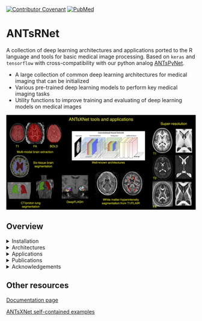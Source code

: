 <!--
[![Build Status](https://travis-ci.org/ANTsX/ANTsRNet.png?branch=master)](https://travis-ci.org/ANTsX/ANTsRNet)
[![Codecov test coverage](https://codecov.io/gh/muschellij2/ANTsRNet/branch/master/graph/badge.svg)](https://codecov.io/gh/muschellij2/ANTsRNet?branch=master)
-->

 <!-- badges: start -->
[![Contributor Covenant](https://img.shields.io/badge/Contributor%20Covenant-v2.0%20adopted-ff69b4.svg)](code_of_conduct.md)
[![PubMed](https://img.shields.io/badge/ANTsX_paper-Open_Access-8DABFF?logo=pubmed)](https://pubmed.ncbi.nlm.nih.gov/33907199/)

<!-- badges: end -->

# ANTsRNet

A collection of deep learning architectures and applications ported to the R language and tools for basic medical image processing. Based on `keras` and `tensorflow` with cross-compatibility with our python analog [ANTsPyNet](https://github.com/ntustison/ANTsPyNet/).

- A large collection of common deep learning architectures for medical imaging that can be initialized
- Various pre-trained deep learning models to perform key medical imaging tasks
- Utility functions to improve training and evaluating of deep learning models on medical images

<p align="middle">
  <img src="docs/figures/coreANTsXNetTools.png" width="600" />
</p>

## Overview

<details>
<summary>Installation</summary>
 
### Prerequisites

You will need R (>=3.2) and C/C++ development tools including [CMake](https://cmake.org/download/) (>= 3.16.3).

### Installation steps

First, install keras in R

```R
> install.packages(keras)
> keras::install_keras()
```

Then from the command line:

```bash
git clone https://github.com/stnava/ITKR.git
git clone https://github.com/ANTsX/ANTsRCore.git
git clone https://github.com/ANTsX/ANTsR.git
R CMD INSTALL ITKR 
R CMD INSTALL ANTsRCore
R CMD INSTALL ANTsR
R CMD INSTALL ANTsRNet

```
</details>

<details>
<summary>Architectures</summary>

### Image voxelwise segmentation/regression

* [U-Net (2-D, 3-D)](https://arxiv.org/abs/1505.04597)
* [U-Net + ResNet (2-D, 3-D)](https://arxiv.org/abs/1608.04117)
* [Dense U-Net (2-D, 3-D)](https://arxiv.org/pdf/1709.07330.pdf)

### Image classification/regression

* [AlexNet (2-D, 3-D)](http://papers.nips.cc/paper/4824-imagenet-classification-with-deep-convolutional-neural-networks.pdf)
* [VGG (2-D, 3-D)](https://arxiv.org/abs/1409.1556)
* [ResNet (2-D, 3-D)](https://arxiv.org/abs/1512.03385)
* [ResNeXt (2-D, 3-D)](https://arxiv.org/abs/1611.05431)
* [WideResNet (2-D, 3-D)](http://arxiv.org/abs/1605.07146)
* [DenseNet (2-D, 3-D)](https://arxiv.org/abs/1608.06993)

### Object detection

### Image super-resolution

* [Super-resolution convolutional neural network (SRCNN) (2-D, 3-D)](https://arxiv.org/abs/1501.00092)
* [Expanded super-resolution (ESRCNN) (2-D, 3-D)](https://arxiv.org/abs/1501.00092)
* [Denoising auto encoder super-resolution (DSRCNN) (2-D, 3-D)]()
* [Deep denoise super-resolution (DDSRCNN) (2-D, 3-D)](https://arxiv.org/abs/1606.08921)
* [ResNet super-resolution (SRResNet) (2-D, 3-D)](https://arxiv.org/abs/1609.04802)
* [Deep back-projection network (DBPN) (2-D, 3-D)](https://arxiv.org/abs/1803.02735)
* [Super resolution GAN](https://arxiv.org/abs/1609.04802)

### Registration and transforms

* [Spatial transformer network (STN) (2-D, 3-D)](https://arxiv.org/abs/1506.02025)

### Generative adverserial networks

* [Generative adverserial network (GAN)](https://arxiv.org/abs/1406.2661)
* [Deep Convolutional GAN](https://arxiv.org/abs/1511.06434)
* [Wasserstein GAN](https://arxiv.org/abs/1701.07875)
* [Improved Wasserstein GAN](https://arxiv.org/abs/1704.00028)
* [Cycle GAN](https://arxiv.org/abs/1703.10593)
* [Super resolution GAN](https://arxiv.org/abs/1609.04802)

### Clustering

* [Deep embedded clustering (DEC)](https://arxiv.org/abs/1511.06335)
* [Deep convolutional embedded clustering (DCEC)](https://xifengguo.github.io/papers/ICONIP17-DCEC.pdf)

</details>

<details>
<summary>Applications</summary>

* [Brain applications](https://gist.github.com/ntustison/12a656a5fc2f6f9c4494c88dc09c5621#brain-applications)

    * [Multi-modal brain extraction](https://gist.github.com/ntustison/12a656a5fc2f6f9c4494c88dc09c5621#brain-extraction)
    * [Deep Atropos (Six-tissue brain segmentation)](https://gist.github.com/ntustison/12a656a5fc2f6f9c4494c88dc09c5621#deep-atropos)
    * [Cortical thickness](https://gist.github.com/ntustison/12a656a5fc2f6f9c4494c88dc09c5621#cortical-thickness)
    * [Desikan-Killiany-Tourville parcellation](https://gist.github.com/ntustison/12a656a5fc2f6f9c4494c88dc09c5621#desikan-killiany-tourville-parcellation)
    * [Harvard-Oxford Atlas subcortical parcellation](https://gist.github.com/ntustison/12a656a5fc2f6f9c4494c88dc09c5621#harvard-oxford-atlas-subcortical-parcellation)
    * [DeepFLASH (medial temporal lobe parcellation)](https://gist.github.com/ntustison/12a656a5fc2f6f9c4494c88dc09c5621#deepflash-medial-temporal-lobe-parcellation)
    * [Hippmapp3r (hippocampal segmentation)](https://gist.github.com/ntustison/12a656a5fc2f6f9c4494c88dc09c5621#hippmapp3r)
    * [Brain AGE](https://gist.github.com/ntustison/12a656a5fc2f6f9c4494c88dc09c5621#brain-age)
    * [Claustrum segmentation](https://gist.github.com/ntustison/12a656a5fc2f6f9c4494c88dc09c5621#claustrum-segmentation)
    * [Hypothalamus segmentation](https://gist.github.com/ntustison/12a656a5fc2f6f9c4494c88dc09c5621#hypothalamus-segmentation)
    * [Cerebellum morphology](https://gist.github.com/ntustison/12a656a5fc2f6f9c4494c88dc09c5621#cerebellum-morphology)
    * White matter hyperintensities segmentation 
        * [SYSU](https://gist.github.com/ntustison/12a656a5fc2f6f9c4494c88dc09c5621#white-matter-hyperintensities-segmentation-sysu)
        * [Hypermapp3r](https://gist.github.com/ntustison/12a656a5fc2f6f9c4494c88dc09c5621#white-matter-hyperintensities-segmentation-hypermapp3r)
        * [SHIVA](https://gist.github.com/ntustison/12a656a5fc2f6f9c4494c88dc09c5621#white-matter-hyperintensities-segmentation-shiva)
        * [ANTsXNet](https://gist.github.com/ntustison/12a656a5fc2f6f9c4494c88dc09c5621#white-matter-hyperintensities-segmentation-antsxnet)
    * [Perivascular spaces segmentation (SHIVA)](https://gist.github.com/ntustison/12a656a5fc2f6f9c4494c88dc09c5621#perivascular-spaces-segmentation-shiva)
    * [Brain tumor segmentation](https://gist.github.com/ntustison/12a656a5fc2f6f9c4494c88dc09c5621#brain-tumor-segmentation)
    * [MRA-TOF vessel segmentation](https://gist.github.com/ntustison/12a656a5fc2f6f9c4494c88dc09c5621#mra-tof-vessel-segmentation)
    * [Lesion segmentation (WIP)](https://gist.github.com/ntustison/12a656a5fc2f6f9c4494c88dc09c5621#lesion-segmentation-wip)
    * [Whole head inpainting](https://gist.github.com/ntustison/12a656a5fc2f6f9c4494c88dc09c5621#whole-head-inpainting)

* [Lung applications](https://gist.github.com/ntustison/12a656a5fc2f6f9c4494c88dc09c5621#lung-applications)

    * [Lung extraction](https://gist.github.com/ntustison/12a656a5fc2f6f9c4494c88dc09c5621#lung-extraction) 
    * [Functional lung segmentation](https://gist.github.com/ntustison/12a656a5fc2f6f9c4494c88dc09c5621#functional-lung-segmentation)
    * [Pulmonary artery segmentation](https://gist.github.com/ntustison/12a656a5fc2f6f9c4494c88dc09c5621#pulmonary-artery-segmentation)
    * [Pulmonary airway segmentation](https://gist.github.com/ntustison/12a656a5fc2f6f9c4494c88dc09c5621#pulmonary-airway-segmentation)
    * [CheXNet](https://gist.github.com/ntustison/12a656a5fc2f6f9c4494c88dc09c5621#chexnet)

* [Mouse applications](https://gist.github.com/ntustison/12a656a5fc2f6f9c4494c88dc09c5621#mouse-applications)
    * [Mouse brain extraction](https://gist.github.com/ntustison/12a656a5fc2f6f9c4494c88dc09c5621#mouse-brain-extraction)
    * [Mouse brain parcellation](https://gist.github.com/ntustison/12a656a5fc2f6f9c4494c88dc09c5621#mouse-brain-parcellation)
    * [Mouse cortical thickness](https://gist.github.com/ntustison/12a656a5fc2f6f9c4494c88dc09c5621#mouse-cortical-thickness)

* [General applications](https://gist.github.com/ntustison/12a656a5fc2f6f9c4494c88dc09c5621#general-applications)

    * [MRI super resolution](https://gist.github.com/ntustison/12a656a5fc2f6f9c4494c88dc09c5621#mri-super-resolution)
    * [No reference image quality assesment using TID](https://gist.github.com/ntustison/12a656a5fc2f6f9c4494c88dc09c5621#no-reference-image-quality-assesment-using-tid)
    * [Full reference image quality assessment](https://gist.github.com/ntustison/12a656a5fc2f6f9c4494c88dc09c5621#full-reference-image-quality-assessment)

* [Data augmentation](https://gist.github.com/ntustison/12a656a5fc2f6f9c4494c88dc09c5621#data-augmentation)

    * [Noise](https://gist.github.com/ntustison/12a656a5fc2f6f9c4494c88dc09c5621#noise)
    * [Histogram intensity warping](https://gist.github.com/ntustison/12a656a5fc2f6f9c4494c88dc09c5621#histogram-intensity-warping)
    * [Simulate bias field](https://gist.github.com/ntustison/12a656a5fc2f6f9c4494c88dc09c5621#simulate-bias-field)
    * [Random spatial transformations](https://gist.github.com/ntustison/12a656a5fc2f6f9c4494c88dc09c5621#random-spatial-transformations)
    * [Combined](https://gist.github.com/ntustison/12a656a5fc2f6f9c4494c88dc09c5621#combined)

</details>

<details>
<summary>Publications</summary>

* Nicholas J. Tustison, Min Chen, Fae N. Kronman, Jeffrey T. Duda, Clare Gamlin, Mia G. Tustison, Michael Kunst, Rachel Dalley, Staci Sorenson, Quanxi Wang, Lydia Ng, Yongsoo Kim, and James C. Gee.  The ANTsX Ecosystem for Mapping the Mouse Brain. [(biorxiv)](https://www.biorxiv.org/content/10.1101/2024.05.01.592056v1)

* Nicholas J. Tustison, Michael A. Yassa, Batool Rizvi, Philip A. Cook, Andrew J. Holbrook, Mithra Sathishkumar, Mia G. Tustison, James C. Gee, James R. Stone, and Brian B. Avants. ANTsX neuroimaging-derived structural phenotypes of UK Biobank. _Scientific Reports_, 14(1):8848, Apr 2024. [(pubmed)](https://pubmed.ncbi.nlm.nih.gov/38632390/)

* Nicholas J. Tustison,  Talissa A. Altes, Kun Qing, Mu He, G. Wilson Miller, Brian B. Avants, Yun M. Shim, James C. Gee, John P. Mugler III, and Jaime F. Mata.  Image- versus histogram-based considerations in semantic segmentation of pulmonary hyperpolarized gas images. _Magnetic Resonance in Medicine_, 86(5):2822-2836, Nov 2021. [(pubmed)](https://pubmed.ncbi.nlm.nih.gov/34227163/)

* Andrew T. Grainger, Arun Krishnaraj, Michael H. Quinones, Nicholas J. Tustison, Samantha Epstein, Daniela Fuller, Aakash Jha, Kevin L. Allman, Weibin Shi. Deep Learning-based Quantification of Abdominal Subcutaneous and Visceral Fat Volume on CT Images, _Academic Radiology_, 28(11):1481-1487, Nov 2021.  [(pubmed)](https://pubmed.ncbi.nlm.nih.gov/32771313/) 

* Nicholas J. Tustison, Philip A. Cook, Andrew J. Holbrook, Hans J. Johnson, John Muschelli, Gabriel A. Devenyi, Jeffrey T. Duda, Sandhitsu R. Das, Nicholas C. Cullen, Daniel L. Gillen, Michael A. Yassa, James R. Stone, James C. Gee, and Brian B. Avants for the Alzheimer’s Disease Neuroimaging Initiative.  The ANTsX ecosystem for quantitative biological and medical imaging. _Scientific Reports_.  11(1):9068, Apr 2021. [(pubmed)](https://pubmed.ncbi.nlm.nih.gov/33907199/)

* Nicholas J. Tustison, Brian B. Avants, and James C. Gee. Learning image-based spatial transformations via convolutional neural networks: a review,  _Magnetic Resonance Imaging_, 64:142-153, Dec 2019.  [(pubmed)](https://www.ncbi.nlm.nih.gov/pubmed/31200026)

* Nicholas J. Tustison, Brian B. Avants, Zixuan Lin, Xue Feng, Nicholas Cullen, Jaime F. Mata, Lucia Flors, James C. Gee, Talissa A. Altes, John P. Mugler III, and Kun Qing.  Convolutional Neural Networks with Template-Based Data Augmentation for Functional Lung Image Quantification, _Academic Radiology_, 26(3):412-423, Mar 2019. [(pubmed)](https://www.ncbi.nlm.nih.gov/pubmed/30195415)

* Andrew T. Grainger, Nicholas J. Tustison, Kun Qing, Rene Roy, Stuart S. Berr, and Weibin Shi.  Deep learning-based quantification of abdominal fat on magnetic resonance images. _PLoS One_, 13(9):e0204071, Sep 2018.  [(pubmed)](https://www.ncbi.nlm.nih.gov/pubmed/30235253)

* Cullen N.C., Avants B.B. (2018) Convolutional Neural Networks for Rapid and Simultaneous Brain Extraction and Tissue Segmentation. In: Spalletta G., Piras F., Gili T. (eds) Brain Morphometry. Neuromethods, vol 136. Humana Press, New York, NY [doi](https://doi.org/10.1007/978-1-4939-7647-8_2)

</details>

<details>
<summary>Acknowledgements</summary>

* We gratefully acknowledge the support of the NVIDIA Corporation with the donation of two Titan Xp GPUs used for this research.

* We gratefully acknowledge the grant support of the [Office of Naval Research](https://www.onr.navy.mil) and [Cohen Veterans Bioscience](https://www.cohenveteransbioscience.org).

* HCP-Aging templates acknowledgment:  "The HCP-Aging 2.0 Release data used in this analysis was released on the NDA DOI: 10.15154/1520707. HCP-A was supported by the National Institute On Aging of the National Institutes of Health under Award Number U01AG052564 and by funds provided by the McDonnell Center for Systems Neuroscience at Washington University in St. Louis."

</details>

## Other resources

[Documentation page](https://antsx.github.io/ANTsRNet/)

[ANTsXNet self-contained examples](https://gist.github.com/ntustison/12a656a5fc2f6f9c4494c88dc09c5621#antsxnet) 


